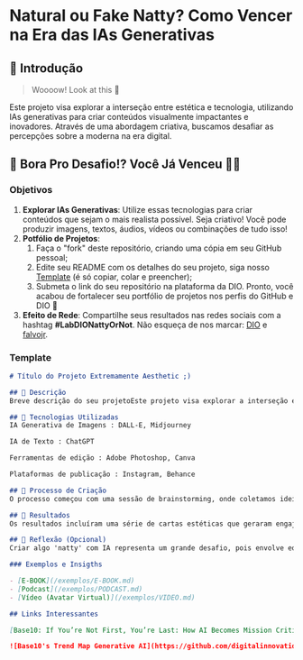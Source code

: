 # Natural ou Fake Natty? Como Vencer na Era das IAs Generativas

## 🚀 Introdução

> Woooow! Look at this 👀

Este projeto visa explorar a interseção entre estética e tecnologia, utilizando IAs generativas para criar conteúdos visualmente impactantes e inovadores. Através de uma abordagem criativa, buscamos desafiar as percepções sobre a moderna na era digital.
## 🎯 Bora Pro Desafio!? Você Já Venceu 💪🤓

### Objetivos

1. **Explorar IAs Generativas**: Utilize essas tecnologias para criar conteúdos que sejam o mais realista possível. Seja criativo! Você pode produzir imagens, textos, áudios, vídeos ou combinações de tudo isso!
1. **Potfólio de Projetos**:
    1. Faça o "fork" deste repositório, criando uma cópia em seu GitHub pessoal;
    2. Edite seu README com os detalhes do seu projeto, siga nosso [Template](#template) (é só copiar, colar e preencher);
    3. Submeta o link do seu repositório na plataforma da DIO. Pronto, você acabou de fortalecer seu portfólio de projetos nos perfis do GitHub e DIO 🚀
1. **Efeito de Rede**: Compartilhe seus resultados nas redes sociais com a hashtag **#LabDIONattyOrNot**. Não esqueça de nos marcar: [DIO](https://www.linkedin.com/school/dio-makethechange) e [falvojr](https://www.linkedin.com/in/falvojr).

### Template

```markdown
# Título do Projeto Extremamente Aesthetic ;)

## 📒 Descrição
Breve descrição do seu projetoEste projeto visa explorar a interseção entre estética e tecnologia, utilizando IAs generativas para criar conteúdos visualmente impactantes e inovadores. Através de uma abordagem criativa, buscamos desafiar as percepções sobre a moderna na era digital.

## 🤖 Tecnologias Utilizadas
IA Generativa de Imagens : DALL-E, Midjourney

IA de Texto : ChatGPT

Ferramentas de edição : Adobe Photoshop, Canva

Plataformas de publicação : Instagram, Behance

## 🧐 Processo de Criação
O processo começou com uma sessão de brainstorming, onde coletamos ideias sobre temas e visuais. Utilizamos a IA generativa para criar imagens baseadas nessas ideias, ajustando e refinando os resultados com softwares de edição. O texto que acompanhava as imagens foi desenvolvido com a ajuda de um modelo de linguagem, garantindo que a narrativa fosse coesa e alinhada à estética proposta.

## 🚀 Resultados
Os resultados incluíram uma série de cartas estéticas que geraram engajamento significativo nas redes sociais. Recebemos feedback positivo sobre a originalidade e a qualidade visual do conteúdo. Além disso, o projeto foi apresentado em uma exposição local, atraindo a atenção de artistas e entusiastas de tecnologia.

## 💭 Reflexão (Opcional)
Criar algo 'natty' com IA representa um grande desafio, pois envolve equilibrar a criatividade humana com a capacidade de geração automática da máquina. A preocupação é uma preocupação constante, pois é fácil cair na armadilha de depender da tecnologia. No entanto, ao usar a IA como uma ferramenta, conseguimos não apenas acelerar o processo criativo, mas também explorar novas dimensões estéticas que talvez não tivéssemos considerado antes.```

### Exemplos e Insigths

- [E-BOOK](/exemplos/E-BOOK.md)
- [Podcast](/exemplos/PODCAST.md)
- [Vídeo (Avatar Virtual)](/exemplos/VIDEO.md)

## Links Interessantes

[Base10: If You’re Not First, You’re Last: How AI Becomes Mission Critical](https://base10.vc/post/generative-ai-mission-critical/)

![Base10's Trend Map Generative AI](https://github.com/digitalinnovationone/lab-natty-or-not/assets/730492/f4df26e8-f8f7-4419-8252-c69d73ea930c)
